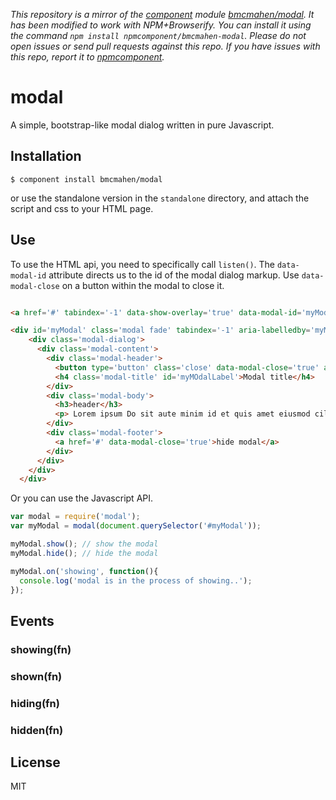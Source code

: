 *This repository is a mirror of the [component](http://component.io) module [bmcmahen/modal](http://github.com/bmcmahen/modal). It has been modified to work with NPM+Browserify. You can install it using the command `npm install npmcomponent/bmcmahen-modal`. Please do not open issues or send pull requests against this repo. If you have issues with this repo, report it to [npmcomponent](https://github.com/airportyh/npmcomponent).*

# modal

  A simple, bootstrap-like modal dialog written in pure Javascript.

## Installation

    $ component install bmcmahen/modal

  or use the standalone version in the `standalone` directory, and attach the script and css to your HTML page.

## Use

To use the HTML api, you need to specifically call `listen()`. The `data-modal-id` attribute directs us to the id of the modal dialog markup. Use `data-modal-close` on a button within the modal to close it.

```html

<a href='#' tabindex='-1' data-show-overlay='true' data-modal-id='myModal'>show modal</a>

<div id='myModal' class='modal fade' tabindex='-1' aria-labelledby='myModalLabel' role='dialog' aria-hidden='true'>
    <div class='modal-dialog'>
      <div class='modal-content'>
        <div class='modal-header'>
          <button type='button' class='close' data-modal-close='true' aria-hidden='true'>&times;</button>
          <h4 class='modal-title' id='myMOdalLabel'>Modal title</h4>
        </div>
        <div class='modal-body'>
          <h3>header</h3>
          <p> Lorem ipsum Do sit aute minim id et quis amet eiusmod cillum consectetur ad in nisi do sunt consectetur Duis minim deserunt ut et consequat sed ullamco in minim. </p>
        </div>
        <div class='modal-footer'>
          <a href='#' data-modal-close='true'>hide modal</a>
        </div>
      </div>
    </div>
  </div>
```

Or you can use the Javascript API.

```javascript
var modal = require('modal');
var myModal = modal(document.querySelector('#myModal'));

myModal.show(); // show the modal
myModal.hide(); // hide the modal

myModal.on('showing', function(){
  console.log('modal is in the process of showing..');
});
```

## Events

### showing(fn)
### shown(fn)
### hiding(fn)
### hidden(fn)

## License

  MIT
